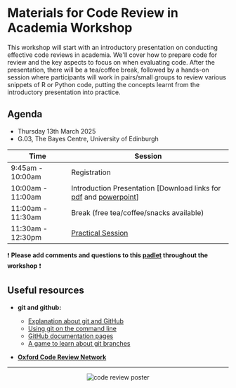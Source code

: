 # Materials for Code Review in Academia Workshop 

This workshop will start with an introductory presentation on conducting effective code reviews in academia. We'll cover how to prepare code for review and the key aspects to focus on when evaluating code. After the presentation, there will be a tea/coffee break, followed by a hands-on session where participants will work in pairs/small groups to review various snippets of R or Python code, putting the concepts learnt from the introductory presentation into practice.

## Agenda
* Thursday 13th March 2025
* G.03, The Bayes Centre, University of Edinburgh

| Time               | Session                                                                 |
|--------------------|------------------------------------------------------------------------|
| 9:45am - 10:00am  | Registration                                                           |
| 10:00am - 11:00am | Introduction Presentation [Download links for [pdf](https://raw.githubusercontent.com/AmeliaES/code-review-workshop/main/introduction_presentation.pdf) and [powerpoint](https://raw.githubusercontent.com/AmeliaES/code-review-workshop/main/introduction_presentation.pptx)] |
| 11:00am - 11:30am | Break (free tea/coffee/snacks available)                               |
| 11:30am - 12:30pm | [Practical Session](practical_session)                                |


:exclamation: **Please add comments and questions to this [padlet](https://tinyurl.com/code-review-padlet) throughout the workshop** :exclamation:

## Useful resources

- **git and github:**
  - [Explanation about git and GitHub](https://docs.github.com/en/get-started/using-git/about-git)
  - [Using git on the command line](https://git-scm.com/book/en/v2/Getting-Started-The-Command-Line)
  - [GitHub documentation pages](https://docs.github.com/en)
  - [A game to learn about git branches](https://learngitbranching.js.org/)

- **[Oxford Code Review Network](https://github.com/OxfordCodeReviewNet/forum)**

___

<p align="center">
  <img src="https://github.com/user-attachments/assets/dcd1b142-f6e1-4bcf-a308-597d5d8ec5cf" alt="code review poster">
</p>
